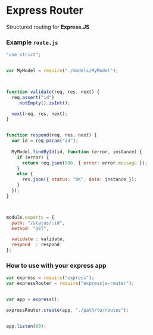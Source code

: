 Express Router
==============

Structured routing for **Express.JS**


### Example `route.js`

```javascript
"use strict";


var MyModel = require("./models/MyModel");



function validate(req, res, next) {
  req.assert("id")
    .notEmpty().isInt();

  next(req, res, next);
}


function respond(req, res, next) {
  var id = req.param("id");
  
  MyModel.findById(id, function (error, instance) {
    if (error) {
      return req.json(500, { error: error.message });
    }
    else {
      res.json({ status: "OK", data: instance });
    }
  });
}



module.exports = {
  path: "/status/:id",
  method: "GET",

  validate : validate,
  respond  : respond
};
```


### How to use with your express app

```javascript
var express = require("express");
var expressRouter = require("expressjs-router");


var app = express();

expressRouter.create(app, "./path/to/routes");


app.listen(80);
```
